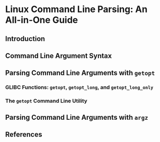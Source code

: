 # Linux Command Line Parsing: An All-in-One Guide

## Introduction

## Command Line Argument Syntax

## Parsing Command Line Arguments with `getopt`

### GLIBC Functions: `getopt`, `getopt_long`, and `getopt_long_only`

### The `getopt` Command Line Utility

## Parsing Command Line Arguments with `argz`

## References